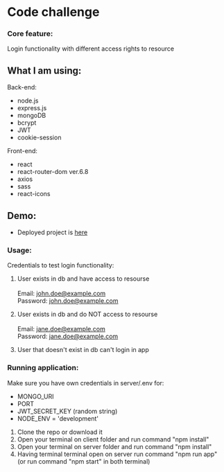 # Code challenge

### Core feature:

Login functionality with different access rights to resource

## What I am using: 

Back-end: 
- node.js
- express.js
- mongoDB
- bcrypt
- JWT
- cookie-session

Front-end:
- react
- react-router-dom ver.6.8
- axios
- sass
- react-icons

## Demo:

- Deployed project is [here]()

### Usage:

Credentials to test login functionality:

1. User exists in db and have access to resourse <br/><br/>
Email: john.doe@example.com <br/>
Password: john.doe@example.com

2. User exists in db and do NOT access to resourse <br/><br/>
Email: jane.doe@example.com <br/>
Password: jane.doe@example.com

3. User that doesn't exist in db can't login in app

### Running application:
Make sure you have own credentials in server/.env for:
- MONGO_URI
- PORT
- JWT_SECRET_KEY (random string)
- NODE_ENV = 'development' 

1. Clone the repo or download it
2. Open your terminal on client folder and run command "npm install"
3. Open your terminal on server folder and run command "npm install"
4. Having terminal terminal open on server run command "npm run app" (or run command "npm start" in both terminal)
